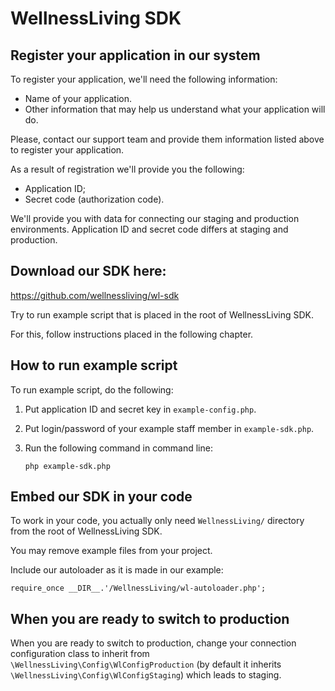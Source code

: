 # WellnessLiving SDK

## Register your application in our system

To register your application, we'll need the following information:

* Name of your application.
* Other information that may help us understand what your application will do.

Please, contact our support team and provide them information listed above to register your application. 

As a result of registration we'll provide you the following:

* Application ID;
* Secret code (authorization code).

We'll provide you with data for connecting our staging and production environments.
Application ID and secret code differs at staging and production.

## Download our SDK here:

  https://github.com/wellnessliving/wl-sdk

  Try to run example script that is placed in the root of WellnessLiving SDK.

  For this, follow instructions placed in the following chapter.

## How to run example script

To run example script, do the following:

1. Put application ID and secret key in `example-config.php`.
2. Put login/password of your example staff member in `example-sdk.php`.
3. Run the following command in command line:

       php example-sdk.php

## Embed our SDK in your code

To work in your code, you actually only need `WellnessLiving/` directory from the root of WellnessLiving SDK.

You may remove example files from your project.

Include our autoloader as it is made in our example:

    require_once __DIR__.'/WellnessLiving/wl-autoloader.php';

## When you are ready to switch to production

When you are ready to switch to production, change your connection configuration class to inherit from 
`\WellnessLiving\Config\WlConfigProduction` (by default it inherits `\WellnessLiving\Config\WlConfigStaging`) which
leads to staging.
